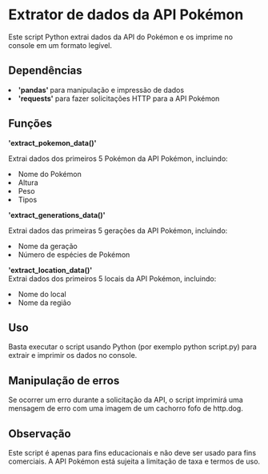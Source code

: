 <html>
<h1> Extrator de dados da API Pokémon </h1>
Este script Python extrai dados da API do Pokémon e os imprime no console em um formato legível.

<h2>Dependências</h2>
<li><b> 'pandas' </b>para manipulação e impressão de dados
<li><b> 'requests'</b> para fazer solicitações HTTP para a API Pokémon

<h2>Funções</h2>
<b> 'extract_pokemon_data()'</b><br>

Extrai dados dos primeiros 5 Pokémon da API Pokémon, incluindo:
<li> Nome do Pokémon
<li> Altura
<li> Peso
<li> Tipos<br>

<b>'extract_generations_data()'</b><br>

Extrai dados das primeiras 5 gerações da API Pokémon, incluindo:
<li>Nome da geração
<li>Número de espécies de Pokémon <br>

<b>'extract_location_data()'</b><br>
Extrai dados dos primeiros 5 locais da API Pokémon, incluindo:
<li>Nome do local
<li>Nome da região

<h2>Uso</h2>
Basta executar o script usando Python (por exemplo python script.py) para extrair e imprimir os dados no console.

<h2>Manipulação de erros</h2>
Se ocorrer um erro durante a solicitação da API, o script imprimirá uma mensagem de erro com uma imagem de um cachorro fofo de http.dog.

<h2> Observação </h2>
Este script é apenas para fins educacionais e não deve ser usado para fins comerciais. A API Pokémon está sujeita a limitação de taxa e termos de uso.
    

    
